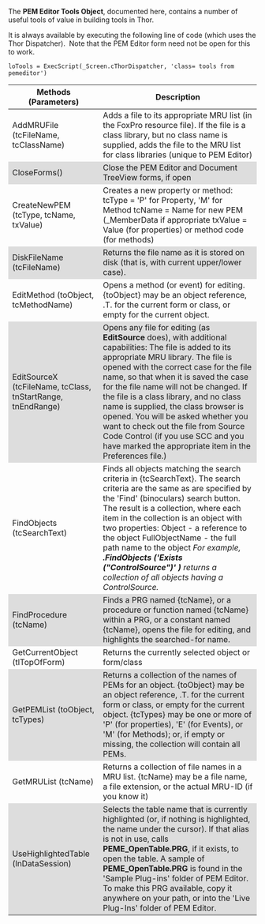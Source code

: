 ﻿<style> 
th  { font-weight: bold;}
tbody tr:nth-child(even) {  background-color: #ddd}
</style>

The **PEM Editor Tools Object**, documented here, contains a number of useful tools of value in building tools in Thor.

It is always available by executing the following line of code (which uses the Thor Dispatcher).  Note that the PEM Editor form need not be open for this to work.

```foxpro
loTools = ExecScript(_Screen.cThorDispatcher, 'class= tools from pemeditor')
```
Methods (Parameters)|Description
---|---
AddMRUFile (tcFileName, tcClassName)|Adds a file to its appropriate MRU list (in the FoxPro resource file). If the file is a class library, but no class name is supplied, adds the file to the MRU list for class libraries (unique to PEM Editor)
CloseForms()|Close the PEM Editor and Document TreeView forms, if open
CreateNewPEM (tcType, tcName, txValue)|Creates a new property or method: tcType = 'P' for Property, 'M' for Method tcName = Name for new PEM (_MemberData if appropriate txValue = Value (for properties) or method code (for methods)
DiskFileName (tcFileName)|Returns the file name as it is stored on disk (that is, with current upper/lower case).
EditMethod (toObject, tcMethodName)|Opens a method (or event) for editing. {toObject} may be an object reference, .T. for the current form or class, or empty for the current object.
EditSourceX (tcFileName, tcClass, tnStartRange, tnEndRange)|Opens any file for editing (as **EditSource** does), with additional capabilities: The file is added to its appropriate MRU library. The file is opened with the correct case for the file name, so that when it is saved the case for the file name will not be changed. If the file is a class library, and no class name is supplied, the class browser is opened. You will be asked whether you want to check out the file from Source Code Control (if you use SCC and you have marked the appropriate item in the Preferences file.)
FindObjects (tcSearchText)|Finds all objects matching the search criteria in {tcSearchText}. The search criteria are the same as are specified by the 'Find' (binoculars) search button. The result is a collection, where each item in the collection is an object with two properties: Object - a reference to the object FullObjectName - the full path name to the object _For example, **.FindObjects ('Exists ("ControlSource")' )** returns a collection of all objects having a ControlSource._
FindProcedure (tcName)|Finds a PRG named {tcName}, or a procedure or function named {tcName} within a PRG, or a constant named {tcName}, opens the file for editing, and highlights the searched-for name.
GetCurrentObject (tlTopOfForm)|Returns the currently selected object or form/class
GetPEMList (toObject, tcTypes)|Returns a collection of the names of PEMs for an object. {toObject} may be an object reference, .T. for the current form or class, or empty for the current object. {tcTypes} may be one or more of 'P' (for properties), 'E' (for Events), or 'M' (for Methods); or, if empty or missing, the collection will contain all PEMs.
GetMRUList (tcName)|Returns a collection of file names in a MRU list. {tcName} may be a file name, a file extension, or the actual MRU-ID (if you know it)
UseHighlightedTable (lnDataSession)|Selects the table name that is currently highlighted (or, if nothing is highlighted, the name under the cursor). If that alias is not in use, calls **PEME_OpenTable.PRG**, if it exists, to open the table. A sample of **PEME_OpenTable.PRG** is found in the 'Sample Plug-ins' folder of PEM Editor.  To make this PRG available, copy it anywhere on your path, or into the 'Live Plug-Ins' folder of PEM Editor.
